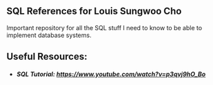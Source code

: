 ## SQL References for Louis Sungwoo Cho
Important repository for all the SQL stuff I need to know to be able to implement database systems. 

## Useful Resources:
- ##### SQL Tutorial: https://www.youtube.com/watch?v=p3qvj9hO_Bo
